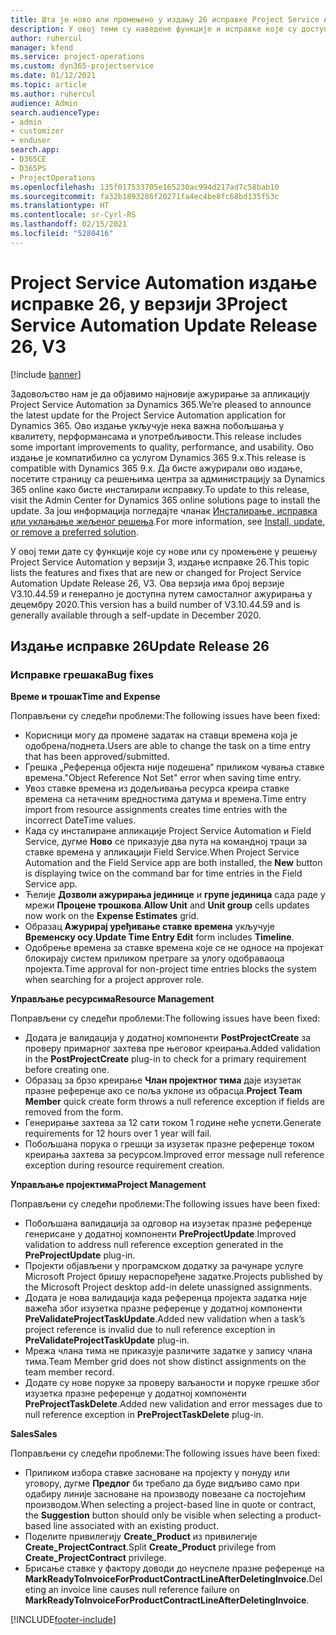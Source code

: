 ```yaml
---
title: Шта је ново или промењено у издању 26 исправке Project Service Automation верзије 3
description: У овој теми су наведене функције и исправке које су доступне у издању исправке 26 за Project Service Automation верзије 3.
author: ruhercul
manager: kfend
ms.service: project-operations
ms.custom: dyn365-projectservice
ms.date: 01/12/2021
ms.topic: article
ms.author: ruhercul
audience: Admin
search.audienceType:
- admin
- customizer
- enduser
search.app:
- D365CE
- D365PS
- ProjectOperations
ms.openlocfilehash: 135f017533705e165230ac994d217ad7c58bab10
ms.sourcegitcommit: fa32b1893286f20271fa4ec4be8fc68bd135f53c
ms.translationtype: HT
ms.contentlocale: sr-Cyrl-RS
ms.lasthandoff: 02/15/2021
ms.locfileid: "5280416"
---
```

# <a name="project-service-automation-update-release-26-v3"></a><span data-ttu-id="25e8a-103">Project Service Automation издање исправке 26, у верзији 3</span><span class="sxs-lookup"><span data-stu-id="25e8a-103">Project Service Automation Update Release 26, V3</span></span>

[!include [banner](../includes/psa-now-project-operations.md)]

<span data-ttu-id="25e8a-104">Задовољство нам је да објавимо најновије ажурирање за апликацију Project Service Automation за Dynamics 365.</span><span class="sxs-lookup"><span data-stu-id="25e8a-104">We’re pleased to announce the latest update for the Project Service Automation application for Dynamics 365.</span></span> <span data-ttu-id="25e8a-105">Ово издање укључује нека важна побољшања у квалитету, перформансама и употребљивости.</span><span class="sxs-lookup"><span data-stu-id="25e8a-105">This release includes some important improvements to quality, performance, and usability.</span></span> <span data-ttu-id="25e8a-106">Ово издање је компатибилно са услугом Dynamics 365 9.x.</span><span class="sxs-lookup"><span data-stu-id="25e8a-106">This release is compatible with Dynamics 365 9.x.</span></span> <span data-ttu-id="25e8a-107">Да бисте ажурирали ово издање, посетите страницу са решењима центра за администрацију за Dynamics 365 online како бисте инсталирали исправку.</span><span class="sxs-lookup"><span data-stu-id="25e8a-107">To update to this release, visit the Admin Center for Dynamics 365 online solutions page to install the update.</span></span> <span data-ttu-id="25e8a-108">За још информација погледајте чланак [Инсталирање, исправка или уклањање жељеног решења](https://docs.microsoft.com/power-platform/admin/install-remove-preferred-solution).</span><span class="sxs-lookup"><span data-stu-id="25e8a-108">For more information, see [Install, update, or remove a preferred solution](https://docs.microsoft.com/power-platform/admin/install-remove-preferred-solution).</span></span>

<span data-ttu-id="25e8a-109">У овој теми дате су функције које су нове или су промењене у решењу Project Service Automation у верзији 3, издање исправке 26.</span><span class="sxs-lookup"><span data-stu-id="25e8a-109">This topic lists the features and fixes that are new or changed for Project Service Automation Update Release 26, V3.</span></span> <span data-ttu-id="25e8a-110">Ова верзија има број верзије V3.10.44.59 и генерално је доступна путем самосталног ажурирања у децембру 2020.</span><span class="sxs-lookup"><span data-stu-id="25e8a-110">This version has a build number of V3.10.44.59 and is generally available through a self-update in December 2020.</span></span>

## <a name="update-release-26"></a><span data-ttu-id="25e8a-111">Издање исправке 26</span><span class="sxs-lookup"><span data-stu-id="25e8a-111">Update Release 26</span></span>

### <a name="bug-fixes"></a><span data-ttu-id="25e8a-112">Исправке грешака</span><span class="sxs-lookup"><span data-stu-id="25e8a-112">Bug fixes</span></span>

<span data-ttu-id="25e8a-113">**Време и трошак**</span><span class="sxs-lookup"><span data-stu-id="25e8a-113">**Time and Expense**</span></span>

<span data-ttu-id="25e8a-114">Поправљени су следећи проблеми:</span><span class="sxs-lookup"><span data-stu-id="25e8a-114">The following issues have been fixed:</span></span>

- <span data-ttu-id="25e8a-115">Корисници могу да промене задатак на ставци времена која је одобрена/поднета.</span><span class="sxs-lookup"><span data-stu-id="25e8a-115">Users are able to change the task on a time entry that has been approved/submitted.</span></span>
- <span data-ttu-id="25e8a-116">Грешка „Референца објекта није подешена“ приликом чувања ставке времена.</span><span class="sxs-lookup"><span data-stu-id="25e8a-116">"Object Reference Not Set" error when saving time entry.</span></span>
- <span data-ttu-id="25e8a-117">Увоз ставке времена из додељивања ресурса креира ставке времена са нетачним вредностима датума и времена.</span><span class="sxs-lookup"><span data-stu-id="25e8a-117">Time entry import from resource assignments creates time entries with the incorrect DateTime values.</span></span>
- <span data-ttu-id="25e8a-118">Када су инсталиране апликације Project Service Automation и Field Service, дугме **Ново** се приказује два пута на командној траци за ставке времена у апликацији Field Service.</span><span class="sxs-lookup"><span data-stu-id="25e8a-118">When Project Service Automation and the Field Service app are both installed, the **New** button is displaying twice on the command bar for time entries in the Field Service app.</span></span>
- <span data-ttu-id="25e8a-119">Ћелије **Дозволи ажурирања јединице** и **групе јединица** сада раде у мрежи **Процене трошкова**.</span><span class="sxs-lookup"><span data-stu-id="25e8a-119">**Allow Unit** and **Unit group** cells updates now work on the **Expense Estimates** grid.</span></span>
- <span data-ttu-id="25e8a-120">Образац **Ажурирај уређивање ставке времена** укључује **Временску осу**.</span><span class="sxs-lookup"><span data-stu-id="25e8a-120">**Update Time Entry Edit** form includes **Timeline**.</span></span>
- <span data-ttu-id="25e8a-121">Одобрење времена за ставке времена које се не односе на пројекат блокирају систем приликом претраге за улогу одобраваоца пројекта.</span><span class="sxs-lookup"><span data-stu-id="25e8a-121">Time approval for non-project time entries blocks the system when searching for a project approver role.</span></span>

<span data-ttu-id="25e8a-122">**Управљање ресурсима**</span><span class="sxs-lookup"><span data-stu-id="25e8a-122">**Resource Management**</span></span>

<span data-ttu-id="25e8a-123">Поправљени су следећи проблеми:</span><span class="sxs-lookup"><span data-stu-id="25e8a-123">The following issues have been fixed:</span></span>

- <span data-ttu-id="25e8a-124">Додата је валидација у додатној компоненти **PostProjectCreate** за проверу примарног захтева пре његовог креирања.</span><span class="sxs-lookup"><span data-stu-id="25e8a-124">Added validation in the **PostProjectCreate** plug-in to check for a primary requirement before creating one.</span></span>
- <span data-ttu-id="25e8a-125">Образац за брзо креирање **Члан пројектног тима** даје изузетак празне референце ако се поља уклоне из обрасца.</span><span class="sxs-lookup"><span data-stu-id="25e8a-125">**Project Team Member** quick create form throws a null reference exception if fields are removed from the form.</span></span>
- <span data-ttu-id="25e8a-126">Генерирање захтева за 12 сати током 1 године неће успети.</span><span class="sxs-lookup"><span data-stu-id="25e8a-126">Generate requirements for 12 hours over 1 year will fail.</span></span>
- <span data-ttu-id="25e8a-127">Побољшана порука о грешци за изузетак празне референце током креирања захтева за ресурсом.</span><span class="sxs-lookup"><span data-stu-id="25e8a-127">Improved error message null reference exception during resource requirement creation.</span></span>

<span data-ttu-id="25e8a-128">**Управљање пројектима**</span><span class="sxs-lookup"><span data-stu-id="25e8a-128">**Project Management**</span></span>

<span data-ttu-id="25e8a-129">Поправљени су следећи проблеми:</span><span class="sxs-lookup"><span data-stu-id="25e8a-129">The following issues have been fixed:</span></span>

- <span data-ttu-id="25e8a-130">Побољшана валидација за одговор на изузетак празне референце генерисане у додатној компоненти **PreProjectUpdate**.</span><span class="sxs-lookup"><span data-stu-id="25e8a-130">Improved validation to address null reference exception generated in the **PreProjectUpdate** plug-in.</span></span>
- <span data-ttu-id="25e8a-131">Пројекти објављени у програмском додатку за рачунаре услуге Microsoft Project бришу нераспоређене задатке.</span><span class="sxs-lookup"><span data-stu-id="25e8a-131">Projects published by the Microsoft Project desktop add-in delete unassigned assignments.</span></span>
- <span data-ttu-id="25e8a-132">Додата је нова валидација када референца пројекта задатка није важећа због изузетка празне референце у додатној компоненти **PreValidateProjectTaskUpdate**.</span><span class="sxs-lookup"><span data-stu-id="25e8a-132">Added new validation when a task’s project reference is invalid due to null reference exception in **PreValidateProjectTaskUpdate** plug-in.</span></span>
- <span data-ttu-id="25e8a-133">Мрежа члана тима не приказује различите задатке у запису члана тима.</span><span class="sxs-lookup"><span data-stu-id="25e8a-133">Team Member grid does not show distinct assignments on the team member record.</span></span>
- <span data-ttu-id="25e8a-134">Додате су нове поруке за проверу ваљаности и поруке грешке због изузетка празне референце у додатној компоненти **PreProjectTaskDelete**.</span><span class="sxs-lookup"><span data-stu-id="25e8a-134">Added new validation and error messages due to null reference exception in **PreProjectTaskDelete** plug-in.</span></span>

<span data-ttu-id="25e8a-135">**Sales**</span><span class="sxs-lookup"><span data-stu-id="25e8a-135">**Sales**</span></span>

<span data-ttu-id="25e8a-136">Поправљени су следећи проблеми:</span><span class="sxs-lookup"><span data-stu-id="25e8a-136">The following issues have been fixed:</span></span>

- <span data-ttu-id="25e8a-137">Приликом избора ставке засноване на пројекту у понуду или уговору, дугме **Предлог** би требало да буде видљиво само при одабиру линије засноване на производу повезане са постојећим производом.</span><span class="sxs-lookup"><span data-stu-id="25e8a-137">When selecting a project-based line in quote or contract, the **Suggestion** button should only be visible when selecting a product-based line associated with an existing product.</span></span>
- <span data-ttu-id="25e8a-138">Поделите привилегију **Create_Product** из привилегије **Create_ProjectContract**.</span><span class="sxs-lookup"><span data-stu-id="25e8a-138">Split **Create_Product** privilege from **Create_ProjectContract** privilege.</span></span>
- <span data-ttu-id="25e8a-139">Брисање ставке у фактору доводи до неуспеле празне референце на **MarkReadyToInvoiceForProductContractLineAfterDeletingInvoice**.</span><span class="sxs-lookup"><span data-stu-id="25e8a-139">Deleting an invoice line causes null reference failure on **MarkReadyToInvoiceForProductContractLineAfterDeletingInvoice**.</span></span>


[!INCLUDE[footer-include](../includes/footer-banner.md)]